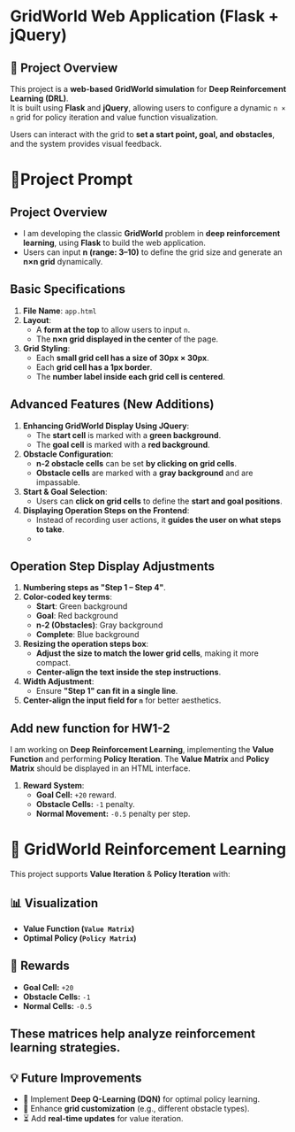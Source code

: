 # GridWorld Web Application (Flask + jQuery)

## 📝 Project Overview
This project is a **web-based GridWorld simulation** for **Deep Reinforcement Learning (DRL)**.  
It is built using **Flask** and **jQuery**, allowing users to configure a dynamic `n × n` grid for policy iteration and value function visualization.

Users can interact with the grid to **set a start point, goal, and obstacles**, and the system provides visual feedback.

# 📌Project Prompt  
## Project Overview
- I am developing the classic **GridWorld** problem in **deep reinforcement learning**, using **Flask** to build the web application.
- Users can input **n (range: 3–10)** to define the grid size and generate an **n×n grid** dynamically.

## Basic Specifications
1. **File Name**: `app.html`
2. **Layout**:
   - A **form at the top** to allow users to input `n`.
   - The **n×n grid displayed in the center** of the page.
3. **Grid Styling**:
   - Each **small grid cell has a size of 30px × 30px**.
   - Each **grid cell has a 1px border**.
   - The **number label inside each grid cell is centered**.
     
## Advanced Features (New Additions)
1. **Enhancing GridWorld Display Using JQuery**:
   - The **start cell** is marked with a **green background**.
   - The **goal cell** is marked with a **red background**.
2. **Obstacle Configuration**:
   - **n-2 obstacle cells** can be set **by clicking on grid cells**.
   - **Obstacle cells** are marked with a **gray background** and are impassable.
3. **Start & Goal Selection**:
   - Users can **click on grid cells** to define the **start and goal positions**.
4. **Displaying Operation Steps on the Frontend**:
   - Instead of recording user actions, it **guides the user on what steps to take**.
   - 
## Operation Step Display Adjustments
1. **Numbering steps as "Step 1 – Step 4"**.
2. **Color-coded key terms**:
   - **Start**: Green background
   - **Goal**: Red background
   - **n-2 (Obstacles)**: Gray background
   - **Complete**: Blue background
3. **Resizing the operation steps box**:
   - **Adjust the size to match the lower grid cells**, making it more compact.
   - **Center-align the text inside the step instructions**.
4. **Width Adjustment**:
   - Ensure **"Step 1" can fit in a single line**.
5. **Center-align the input field for `n`** for better aesthetics.

## Add new function for HW1-2
I am working on **Deep Reinforcement Learning**, implementing the **Value Function** and performing **Policy Iteration**. The **Value Matrix** and **Policy Matrix** should be displayed in an HTML interface.  

1. **Reward System**: 
   - **Goal Cell:** `+20` reward.  
   - **Obstacle Cells:** `-1` penalty.  
   - **Normal Movement:** `-0.5` penalty per step.  


# 🎯 GridWorld Reinforcement Learning  
This project supports **Value Iteration** & **Policy Iteration** with:  

## 📊 Visualization  
- **Value Function (`Value Matrix`)**  
- **Optimal Policy (`Policy Matrix`)**  

## 🎯 Rewards  
- **Goal Cell:** `+20`  
- **Obstacle Cells:** `-1`
- **Normal Cells:** `-0.5`  

These matrices help analyze **reinforcement learning strategies**.  
---
## 💡 Future Improvements  
- 🚀 Implement **Deep Q-Learning (DQN)** for optimal policy learning.  
- 🎨 Enhance **grid customization** (e.g., different obstacle types).  
- ⏳ Add **real-time updates** for value iteration.  

